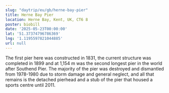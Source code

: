 ```yaml
---
slug: "daytrip/eu/gb/herne-bay-pier"
title: Herne Bay Pier
location: Herne Bay, Kent, UK, CT6 8
poster: biobill
date: '2025-05-23T00:00:00'
lat: '51.37374796786369'
lng: '1.1195597821044885'
url: null
---
```


The first pier here was constructed in 1831, the current structure was completed in 1899 and at 1,154 m was the second longest pier in the world after Southend Pier. The majority of the pier was destroyed and dismantled from 1978-1980 due to storm damage and general neglect, and all that remains is the detached pierhead and a stub of the pier that housed a sports centre until 2011.
